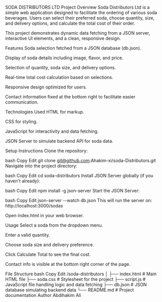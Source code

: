 SODA DISTRIBUTORS LTD
Project Overview
Soda Distributors Ltd is a simple web application designed to facilitate the ordering of various soda beverages. Users can select their preferred soda, choose quantity, size, and delivery options, and calculate the total cost of their order.

This project demonstrates dynamic data fetching from a JSON server, interactive UI elements, and a clean, responsive design.

Features
Soda selection fetched from a JSON database (db.json).

Display of soda details including image, flavor, and price.

Selection of quantity, soda size, and delivery options.

Real-time total cost calculation based on selections.

Responsive design optimized for users.

Contact information fixed at the bottom right to facilitate easier communication.

Technologies Used
HTML for markup.

CSS for styling.

JavaScript for interactivity and data fetching.

JSON Server to simulate backend API for soda data.

Setup Instructions
Clone the repository:

bash
Copy
Edit
git clone git@github.com:Ahakim-xi/soda-Distributors.git
Navigate into the project directory:

bash
Copy
Edit
cd soda-distributors
Install JSON Server globally (if you haven't already):

bash
Copy
Edit
npm install -g json-server
Start the JSON Server:

bash
Copy
Edit
json-server --watch db.json
This will run the server on: http://localhost:3000/sodas

Open index.html in your web browser.

Usage
Select a soda from the dropdown menu.

Enter a valid quantity.

Choose soda size and delivery preference.

Click Calculate Total to see the final cost.

Contact info is visible at the bottom right corner of the page.

File Structure
bash
Copy
Edit
/soda-distributors
│
├── index.html       # Main HTML file
├── soda.css         # Stylesheet for the project
├── script.js        # JavaScript file handling logic and data fetching
├── db.json          # JSON database simulating backend data
└── README.md        # Project documentation
Author
Abdihakim Ali




